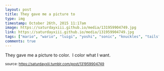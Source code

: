 ```yaml
---
layout: post
title: They gave me a picture to 
type: img
timestamp: October 26th, 2015 11:17am
image: https://saturdayxiii.github.io/media/131959904749.jpg
link: https://saturdayxiii.github.io/media/131959904749.jpg
tags: ["mario", "wario", "luigi", "yoshi", "sonic", "knuckles", "tails", "amy", "hedgehog", "nintendo", "sega", "crayons", "art"]
comments: true
---
```


They gave me a picture to color.  I color what I want.
 
  
<small>source: https://saturdayxiii.tumblr.com/post/131959904749</small>